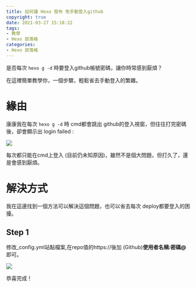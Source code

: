 ```yaml
---
title: 如何讓 Hexo 發布 免手動登入github
copyright: true
date: 2021-03-27 15:18:22
tags: 
- 教學
- Hexo 部落格
categories:
- Hexo 部落格
---
```


是否每次 `hexo g -d` 時要登入github帳號密碼，讓你時常感到厭煩？

在這裡簡單教學你，一個步驟，輕鬆省去手動登入的繁雜。

<!-- more -->

# 緣由

康康我在每次 `hexo g -d` 時 cmd都會跳出 github的登入視窗，但往往打完密碼後，卻會顯示出 login failed :

![](https://i.loli.net/2021/03/27/gdTyVprkauQM248.png)

每次都只能在cmd上登入 (目前仍未知原因)，雖然不是個大問題，但打久了，還是會感到厭煩。

# 解決方式

我在這邊找到一個方法可以解決這個問題，也可以省去每次 deploy都要登入的困擾。

## Step 1

修改_config.yml站點檔案,在repo值的https://後加 (Github)**使用者名稱:密碼@** 即可。

![](https://i.loli.net/2021/03/27/8GWyeCvZbocdJzB.jpg)

恭喜完成！